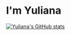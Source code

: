 # I'm Yuliana

[![Yuliana's GitHub stats](https://github-readme-stats-phi-jade-14.vercel.app/api?username=yuli-ferna&theme=omni&show_icons=true&&show=reviews,prs_merged&hide=stars)]()
